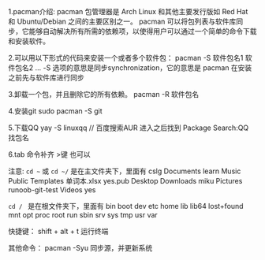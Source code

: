 1.pacman介绍:
pacman 包管理器是 Arch Linux 和其他主要发行版如 Red Hat 和 Ubuntu/Debian 之间的主要区别之一。
pacman 可以将包列表与软件库同步，它能够自动解决所有所需的依赖项，以使得用户可以通过一个简单的命令下载和安装软件。

2.可以用以下形式的代码来安装一个或者多个软件包：
pacman -S 软件包名1 软件包名2 ...
-S 选项的意思是同步synchronization，它的意思是 pacman 在安装之前先与软件库进行同步

3.卸载一个包，并且删除它的所有依赖。
pacman -R 软件包名

4.安装git
sudo pacman -S git

5.下载QQ
yay -S linuxqq  // 百度搜索AUR 进入之后找到 Package Search:QQ 找包名

6.tab 命令补齐  >键 也可以

注意:
`cd ~`  或 `cd ~/`
是在主文件夹下，里面有
    cslg     Documents  learn  Music     Public           Templates  单词本.xlsx  yes.pub
    Desktop  Downloads  miku   Pictures  runoob-git-test  Videos     yes

`cd / `
是在根文件夹下，里面有
    bin  boot  dev  etc  home  lib  lib64  lost+found  mnt  opt  proc  root  run  sbin  srv  sys  tmp  usr  var

快捷键：
shift + alt + t 运行终端

其他命令：
pacman -Syu       同步源，并更新系统

